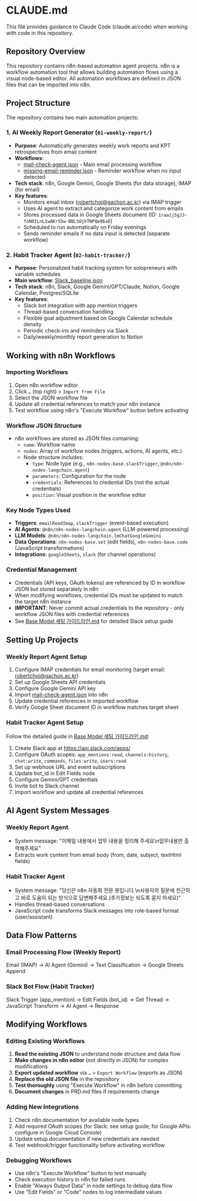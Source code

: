 # CLAUDE.md

This file provides guidance to Claude Code (claude.ai/code) when working with code in this repository.

## Repository Overview

This repository contains n8n-based automation agent projects. n8n is a workflow automation tool that allows building automation flows using a visual node-based editor. All automation workflows are defined in JSON files that can be imported into n8n.

## Project Structure

The repository contains two main automation projects:

### 1. AI Weekly Report Generator (`01-weekly-report/`)
- **Purpose**: Automatically generates weekly work reports and KPT retrospectives from email content
- **Workflows**:
  - [mail-check-agent.json](01-weekly-report/mail-check-agent.json) - Main email processing workflow
  - [missing-email-reminder.json](01-weekly-report/missing-email-reminder.json) - Reminder workflow when no input detected
- **Tech stack**: n8n, Google Gemini, Google Sheets (for data storage), IMAP (for email)
- **Key features**:
  - Monitors email inbox (robertchoi@gachon.ac.kr) via IMAP trigger
  - Uses AI agent to extract and categorize work content from emails
  - Stores processed data in Google Sheets document (ID: `1raa1jSgJJ-foN0ILnL1wAKr55w-BBLSOjhTNPQe06aE`)
  - Scheduled to run automatically on Friday evenings
  - Sends reminder emails if no data input is detected (separate workflow)

### 2. Habit Tracker Agent (`02-habit-tracker/`)
- **Purpose**: Personalized habit tracking system for solopreneurs with variable schedules
- **Main workflow**: [Slack_baseline.json](02-habit-tracker/2.%20Baseline/Slack_baseline.json)
- **Tech stack**: n8n, Slack, Google Gemini/GPT/Claude, Notion, Google Calendar, Postgres/SQLite
- **Key features**:
  - Slack bot integration with app mention triggers
  - Thread-based conversation handling
  - Flexible goal adjustment based on Google Calendar schedule density
  - Periodic check-ins and reminders via Slack
  - Daily/weekly/monthly report generation to Notion

## Working with n8n Workflows

### Importing Workflows
1. Open n8n workflow editor
2. Click `…` (top right) > `Import from File`
3. Select the JSON workflow file
4. Update all credential references to match your n8n instance
5. Test workflow using n8n's "Execute Workflow" button before activating

### Workflow JSON Structure
- n8n workflows are stored as JSON files containing:
  - `name`: Workflow name
  - `nodes`: Array of workflow nodes (triggers, actions, AI agents, etc.)
  - Node structure includes:
    - `type`: Node type (e.g., `n8n-nodes-base.slackTrigger`, `@n8n/n8n-nodes-langchain.agent`)
    - `parameters`: Configuration for the node
    - `credentials`: References to credential IDs (not the actual credentials)
    - `position`: Visual position in the workflow editor

### Key Node Types Used
- **Triggers**: `emailReadImap`, `slackTrigger` (event-based execution)
- **AI Agents**: `@n8n/n8n-nodes-langchain.agent` (LLM-powered processing)
- **LLM Models**: `@n8n/n8n-nodes-langchain.lmChatGoogleGemini`
- **Data Operations**: `n8n-nodes-base.set` (edit fields), `n8n-nodes-base.code` (JavaScript transformations)
- **Integrations**: `googleSheets`, `slack` (for channel operations)

### Credential Management
- Credentials (API keys, OAuth tokens) are referenced by ID in workflow JSON but stored separately in n8n
- When modifying workflows, credential IDs must be updated to match the target n8n instance
- **IMPORTANT**: Never commit actual credentials to the repository - only workflow JSON files with credential references
- See [Base Model 세팅 가이드라인.md](02-habit-tracker/2.%20Baseline/Base%20Model%20세팅%20가이드라인.md) for detailed Slack setup guide

## Setting Up Projects

### Weekly Report Agent Setup
1. Configure IMAP credentials for email monitoring (target email: robertchoi@gachon.ac.kr)
2. Set up Google Sheets API credentials
3. Configure Google Gemini API key
4. Import [mail-check-agent.json](01-weekly-report/mail-check-agent.json) into n8n
5. Update credential references in imported workflow
6. Verify Google Sheet document ID in workflow matches target sheet

### Habit Tracker Agent Setup
Follow the detailed guide in [Base Model 세팅 가이드라인.md](02-habit-tracker/2.%20Baseline/Base%20Model%20세팅%20가이드라인.md):
1. Create Slack app at https://api.slack.com/apps/
2. Configure OAuth scopes: `app_mentions:read`, `channels:history`, `chat:write`, `commands`, `files:write`, `users:read`
3. Set up webhook URL and event subscriptions
4. Update bot_id in Edit Fields node
5. Configure Gemini/GPT credentials
6. Invite bot to Slack channel
7. Import workflow and update all credential references

## AI Agent System Messages

### Weekly Report Agent
- System message: "이메일 내용에서 업무 내용을 정리해 주세요\n업무내용만 출력해주세요"
- Extracts work content from email body (from, date, subject, textHtml fields)

### Habit Tracker Agent
- System message: "당신은 n8n 자동화 전문 봇입니다.\n사용자의 질문에 친근하고 바로 도움이 되는 방식으로 답변해주세요.(추가정보는 되도록 묻지 마세요)"
- Handles thread-based conversations
- JavaScript code transforms Slack messages into role-based format (user/assistant)

## Data Flow Patterns

### Email Processing Flow (Weekly Report)
Email (IMAP) → AI Agent (Gemini) → Text Classification → Google Sheets Append

### Slack Bot Flow (Habit Tracker)
Slack Trigger (app_mention) → Edit Fields (bot_id) → Get Thread → JavaScript Transform → AI Agent → Response

## Modifying Workflows

### Editing Existing Workflows
1. **Read the existing JSON** to understand node structure and data flow
2. **Make changes in n8n editor** (not directly in JSON) for complex modifications
3. **Export updated workflow** via `…` > `Export Workflow` (exports as JSON)
4. **Replace the old JSON file** in the repository
5. **Test thoroughly** using "Execute Workflow" in n8n before committing
6. **Document changes** in PRD.md files if requirements change

### Adding New Integrations
1. Check n8n documentation for available node types
2. Add required OAuth scopes (for Slack: see setup guide; for Google APIs: configure in Google Cloud Console)
3. Update setup documentation if new credentials are needed
4. Test webhook/trigger functionality before activating workflow

### Debugging Workflows
- Use n8n's "Execute Workflow" button to test manually
- Check execution history in n8n for failed runs
- Enable "Always Output Data" in node settings to debug data flow
- Use "Edit Fields" or "Code" nodes to log intermediate values